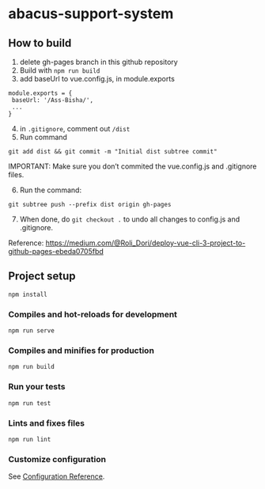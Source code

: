 # abacus-support-system

## How to build
1. delete gh-pages branch in this github repository
2. Build with `npm run build`
3. add baseUrl to vue.config.js, in module.exports
```
module.exports = {
 baseUrl: '/Ass-Bisha/',
 ...
} 
```
4. in `.gitignore`, comment out `/dist`
5. Run command 
```
git add dist && git commit -m "Initial dist subtree commit" 
```
IMPORTANT: Make sure you don’t commited the vue.config.js and .gitignore files.

6. Run the command: 
```
git subtree push --prefix dist origin gh-pages
```
7. When done, do `git checkout .` to undo all changes to config.js and .gitignore.

Reference: https://medium.com/@Roli_Dori/deploy-vue-cli-3-project-to-github-pages-ebeda0705fbd

## Project setup
```
npm install
```

### Compiles and hot-reloads for development
```
npm run serve
```

### Compiles and minifies for production
```
npm run build
```

### Run your tests
```
npm run test
```

### Lints and fixes files
```
npm run lint
```

### Customize configuration
See [Configuration Reference](https://cli.vuejs.org/config/).
